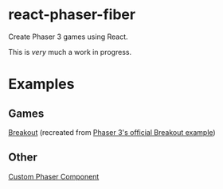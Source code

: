# react-phaser-fiber

Create Phaser 3 games using React.

This is _very_ much a work in progress.

# Examples

## Games

[Breakout](https://codesandbox.io/s/github/mattjennings/react-phaser-fiber/tree/master/examples/breakout) (recreated from [Phaser 3's official Breakout example](https://labs.phaser.io/edit.html?src=src\games\breakout\breakout.js))

## Other

[Custom Phaser Component](https://codesandbox.io/s/github/mattjennings/react-phaser-fiber/tree/master/examples/custom-component)
